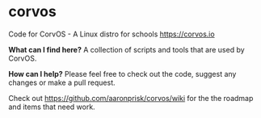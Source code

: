 # corvos
Code for CorvOS - A Linux distro for schools
https://corvos.io

**What can I find here?** 
A collection of scripts and tools that are used by CorvOS.

**How can I help?** 
Please feel free to check out the code, suggest any changes or make a pull request.

Check out https://github.com/aaronprisk/corvos/wiki for the the roadmap and items that need work.
